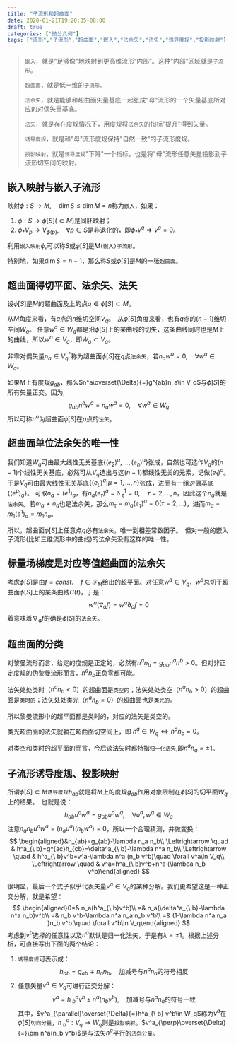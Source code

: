```yaml
---
title: "子流形和超曲面"
date: 2020-01-21T19:20:35+08:00
draft: true
categories: ["微分几何"]
tags: ["流形","子流形","超曲面","嵌入","法余矢","法矢","诱导度规","投影映射"]
---
```



>`嵌入`，就是"足够像"地映射到更高维流形“内部”。这种“内部”区域就是`子流形`。
>
>`超曲面`，就是低一维的`子流形`。
>
>`法余矢`，就是能够和超曲面矢量基底一起张成"母"流形的一个矢量基底所对应的对偶矢量基底。
>
>`法矢`，就是存在度规情况下，用度规将`法余矢`的指标"提升"得到矢量。
>
>`诱导度规`，就是和"母"流形度规保持"自然一致"的子流形度规。
>
>`投影映射`，就是`诱导度规`"下降"一个指标，也是将"母"流形任意矢量投影到子流形切空间的映射。

<!--more-->

## 嵌入映射与嵌入子流形

映射$\phi:S\to M,\quad \dim S \le \dim M=n$称为`嵌入`，如果：

1. $\phi:S\to \phi[S](\subset M)$是同胚映射；
2. $\phi_*V_p \to V_{\phi(p)},\quad \forall p\in S$是非退化的，即$\phi_* v^a \Rightarrow v^a=0$。

利用`嵌入映射`$\phi$,可以称$S$或$\phi[S]$是$M$`(嵌入)子流形`。

特别地，如果$\dim S=n-1$，那么称$S$或$\phi[S]$是$M$的一张`超曲面`。

## 超曲面得切平面、法余矢、法矢

设$\phi[S]$是$M$的超曲面及上的点$q\in\phi[S]\subset M$。

从$M$角度来看，有$q$点的$n$维切空间$V_q$。　从$\phi[S]$角度来看，也有$q$点的$(n-1)$维切空间$W_q$。 任意$w^a\in W_q$都是沿$\phi[S]$上的某曲线的切矢，这条曲线同时也是$M$上的曲线，所以$w^a\in V_q$，即$W_q \subset V_q$。

非零对偶矢量$n_a\in V^*_q$称为超曲面$\phi[S]$在$q$点`法余矢`，若$n_a w^a=0,\quad \forall w^a\in W_q$。

如果$M$上有度规$g_{ab}$，那么$n^a\overset{\Delta}{=}g^{ab}n_a\in V_q$与$\phi[S]$的所有矢量正交。因为,
$$
g_{ab}n^a w^a=n_a w^a=0,\quad \forall w^a\in W_q
$$
所以可称$n^a$为超曲面$\phi[S]$在$p$点的`法矢`。

## 超曲面单位法余矢的唯一性

我们知道$W_q$可由最大线性无关基底$\{(e_2)^a,\dots,(e_n)^a\}$张成，自然也可选作$V_q$的$(n-1)$个线性无关基底，必然可从$V_q$选出与这$(n-1)$都线性无关的元素，记做$(e_1)^a$。于是$V_q$可由最大线性无关基底$\{(e_\mu)^a|\mu=1,\dots,n\}$张成，进而有一组对偶基底$\{(e^\mu)_a\}$。 可取$n_a=(e^1)_a$，有$n_a(e_\tau)^a=\delta^1_{\ \tau}=0,\quad \tau=2,\dots,n$，因此这个$n_a$就是`法余矢`。若$m_a\ne n_a$也是法余矢，那么$m_\tau =m_a(e_\tau)^a=0(\tau=2,\dots)$，进而$m_a=m_1(e^1)_a=m_1 n_a$。

所以，超曲面$\phi[S]$上任意点$q$必有`法余矢`，唯一到相差常数因子。　但对一般的嵌入子流形(比如三维流形中的曲线)的法余矢没有这样的唯一性。

## 标量场梯度是对应等值超曲面的法余矢

考虑$\phi[S]$是由$f=const. \quad f\in \mathscr{F}_M$给出的超平面。对任意$w^a\in V_q$，$w^a$总切于超曲面$\phi[S]$上的某条曲线$C(t)$，于是：
$$
w^a (\nabla_a f)=w^a \partial_a f=0
$$
着意味着$\nabla_a f$的确是$\phi[S]$的`法余矢`。

## 超曲面的分类

对黎曼流形而言，给定的度规是正定的，必然有$n^a n_b=g_{ab}n^a n^b > 0$。但对非正定度规的伪黎曼流形而言，$n^a n_b$正负零都可能。

法矢处处类时（$n^a n_b<0$）的超曲面是`类空的`；法矢处处类空（$n^a n_b>0$）的超曲面是`类时的`；法矢处处类光（$n^a n_b=0$）的超曲面也是`类光的`。

所以黎曼流形中的超平面都是类时的，对应的法矢是类空的。

类光超曲面的法矢就躺在超曲面切空间上，即 $n^a\in W_q \Leftrightarrow n^a n_b=0$。

对类空和类时的超平面的而言，今后谈法矢时都特指`归一化法矢`,即$n^a n_a=\pm 1$。

## 子流形诱导度规、投影映射

所谓$\phi[S]\subset M$`诱导度规`$h_{ab}$就是将$M$上的度规$g_{ab}$作用对象限制在$\phi[S]$的切平面$W_q$上的结果。　也就是说：
$$
h_{ab} u^a w^a=g_{ab}u^a w^a,\quad \forall u^a,w^a\in W_q
$$
注意$n_a n_b u^a w^a=(n_a u^a)(n_b w^a)=0$，所以一个合理猜测，并做变换：
$$
\begin{aligned}&h_{ab}=g_{ab}-\lambda n_a n_b\\ \Leftrightarrow \quad & h^a_{\ b}=g^{ac}h_{cb}=\delta^a_{\ b}-\lambda n^a n_b\\ \Leftrightarrow \quad & h^a_{\ b}v^b=v^a-\lambda n^a (n_b v^b)\quad \forall v^a\in V_q\\ \Leftrightarrow \quad & v^a=h^a_{\ b}v^b+n^a (\lambda n_b v^b)\end{aligned}
$$

很明显，最后一个式子似乎代表矢量$v^a\in V_q$的某种分解。我们更希望这是一种正交分解，就是希望：
$$
\begin{aligned}0=& n_a(h^a_{\ b}v^b)\\ =& n_a(\delta^a_{\ b}-\lambda n^a n_b)v^b\\ =& n_b v^b-\lambda n^a n_a n_b v^b\\ =& (1-\lambda n^a n_a )n_b v^b \quad \forall v^b\in V_q\end{aligned}
$$
考虑到$v^b$选择的任意性以及$n^a$默认是归一化法矢，于是有$\lambda=\pm1$。根据上述分析，可直接写出下面的两个结论：

1. `诱导度规`可表示成：
$$
h_{ab}=g_{ab}\mp n_a n_b,\quad \text{加减号与}n^a n_a\text{的符号相反}
$$
2. 任意矢量$v^a\in V_q$可进行正交分解：
$$
v^a=h^a_{\ b}v^b\pm n^a (n_b v^b),\quad \text{加减号与}n^a n_a\text{的符号一致}
$$
其中，$v^a_{\parallel}\overset{\Delta}{=}h^a_{\ b} v^b\in W_q$称为$v^a$在$\phi[S]$`切向分量`，$h^a_{\ b}:V_q\to W_q$则是`投影映射`。$v^a_{\perp}\overset{\Delta}{=}\pm n^a(n_b v^b)$是与法矢$n^a$平行的`法向分量`。















